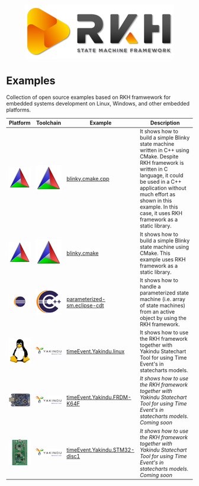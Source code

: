 <p align="center">
    <img style="float: middle;" src="images/rkh.png" width="400">
</p>

# Examples  
Collection of open source examples based on RKH framwework for embedded systems development on Linux, Windows, and other embedded platforms.

Platform | Toolchain | Example | Description
-- | -- | -- | --
<img src="images/cmake.png" width="100"> | <img src="images/cmake.png" width="75"> | [blinky.cmake.cpp](blinky.cmake.cpp) | It shows how to build a simple Blinky state machine written in C++ using CMake. Despite RKH framework is written in C language, it could be used in a C++ application without much effort as shown in this example. In this case, it uses RKH framework as a static library.
<img src="images/cmake.png" width="100"> | <img src="images/cmake.png" width="75"> | [blinky.cmake](blinky.cmake) | It shows how to build a simple Blinky state machine using CMake. This example uses RKH framework as a static library.
<img src="images/eclipse.png" width="100"> | <img src="images/cdt.png" width="75"> | [parameterized-sm.eclipse-cdt](parameterized-sm.eclipse-cdt) | It shows how to handle a parameterized state machine (i.e. array of state machines) from an active object by using the RKH framework.
<img src="images/tux.png" width="100"> | <img src="images/Yakindu-SCT.png" width="150"> | [timeEvent.Yakindu.linux](timeEvt.yakindu.linux) | It shows how to use the RKH framework together with Yakindu Statechart Tool for using Time Event's in statecharts models.
<img src="images/frdm-k64f.png" width="100"> | <img src="images/Yakindu-SCT.png" width="150"> | [timeEvent.Yakindu.FRDM-K64F](timeEvt.yakindu.frdm-k64f) | *It shows how to use the RKH framework together with Yakindu Statechart Tool for using Time Event's in statecharts models. Coming soon*
<img src="images/stm32-disc1.png" width="100"> | <img src="images/Yakindu-SCT.png" width="150"> | [timeEvent.Yakindu.STM32-disc1](timeEvt.yakindu.stm32-disc1) | *It shows how to use the RKH framework together with Yakindu Statechart Tool for using Time Event's in statecharts models. Coming soon*
